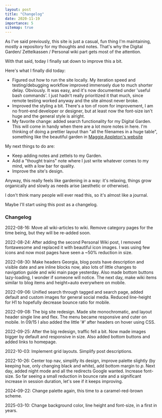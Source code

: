 ```yaml
---
layout: post
title: "Changelog"
date: 2020-11-19
importance: 5
sitemap: true
---
```


As I've said previously, this site is just a casual, fun thing I'm maintaining, mostly a repository for my thoughts and notes. That's why the Digital Garden/ Zettelkassen / Personal wiki part gets most of the attention.

With that said, today I finally sat down to improve this a bit. 

Here's what I finally did today:

- Figured out how to run the site locally. My iteration speed and testing/debugging workflow improved immensely due to much shorter delay. Obviously. It was easy, and it's now documented under 'useful bash commands'. I just hadn't really prioritized it that much, since remote testing worked anyway and the site almost never broke.
- Improved the styling a bit. There's a ton of room for improvement, I am no front-end developer or designer, but at least now the font-size isn't huge and the general style is alright.
- My favorite change: added search functionality for my Digital Garden. This will come in handy when there are a lot more notes in here. I'm thinking of doing a prettier layout than "all the filenames in a huge table", something like the beautiful garden in [Maggie Appleton's website](https://maggieappleton.com/garden)

My next things to do are:
- Keep adding notes and zettels to my Garden.
- Add a "thought trains" note where I just write whatever comes to my mind, with a low bar for quality.
- Improve the site's design.

Anyway, this really feels like gardening in a way: it's relaxing, things grow organically and slowly as needs arise (aesthetic or otherwise).

I don't think many people will ever read this, so it's almost like a journal.

Maybe I'll start using this post as a changelog.

### Changelog

2022-08-16: Move all wiki-articles to wiki. Remove category pages for the time being, but they will be re-added soon.

2022-08-24: After adding the second Personal Wiki post, I removed fontawesome and replaced it with beautiful icon images. I was using few icons and now most pages have seen a \~50% reduction in size.

2022-08-30: Make headers Georgia, blog posts have description and visible date and are inline blocks now, also lots of little changes to navigation guide and wiki main page yesterday. Also made bottom buttons lazy-loading, I wonder if someone will notice. The next day, make wiki items similar to blog items and height=auto everywhere on mobile.

2022-09-06: Unified search through tagged and search page, added default and custom images for general social media. Reduced line-height for H1 to hopefully decrease bounce ratio for mobile.

2022-09-08: The big site redesign. Made site monochromatic, and layout header single line and flex. The menu became responsive and cuter on mobile. In 09/15 I also added the little '#' after headers on hover using CSS.

2022-09-25: After the big redesign, traffic fell a bit. Now made images bigger by default and responsive in size. Also added bottom buttons and added links to homepage.

2022-10-03: Implement grid layouts. Simplify post descriptions.

2022-10-26: Center top nav, simplify its design, improve palette slightly (by keeping hue, only changing black and white), add bottom margin to *p*. Next day, added night mode and all the redirects Google wanted. Increase font-size. So far seeing a small reduction in bounce rate and a significant increase in session duration, let's see if it keeps improving.

2024-09-22: Change palette again, this time to a caramel-red-brown scheme.

2025-03-10: Change background color, line height and font-size, in a first in years.